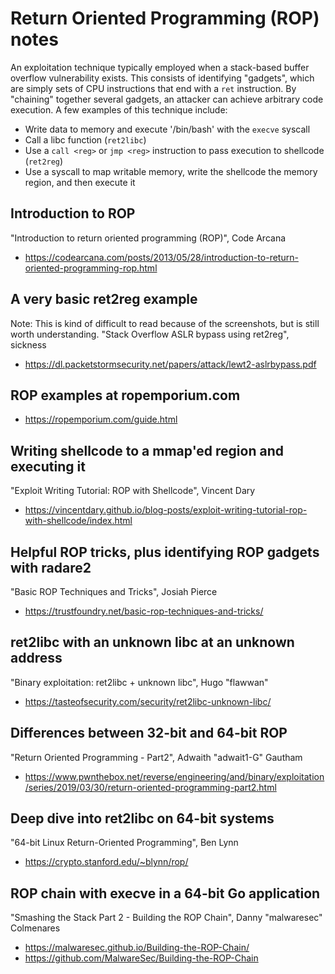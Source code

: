 # Return Oriented Programming (ROP) notes
An exploitation technique typically employed when a stack-based buffer overflow
vulnerability exists. This consists of identifying "gadgets", which are simply
sets of CPU instructions that end with a `ret` instruction. By "chaining"
together several gadgets, an attacker can achieve arbitrary code execution.
A few examples of this technique include:

- Write data to memory and execute '/bin/bash' with the `execve` syscall
- Call a libc function (`ret2libc`)
- Use a `call <reg>` or `jmp <reg>` instruction to pass execution to shellcode
(`ret2reg`)
- Use a syscall to map writable memory, write the shellcode the memory
region, and then execute it

## Introduction to ROP
"Introduction to return oriented programming (ROP)", Code Arcana
- https://codearcana.com/posts/2013/05/28/introduction-to-return-oriented-programming-rop.html

## A very basic ret2reg example
Note: This is kind of difficult to read because of the screenshots, but is still
worth understanding.
"Stack Overflow ASLR bypass using ret2reg", sickness
- https://dl.packetstormsecurity.net/papers/attack/lewt2-aslrbypass.pdf

## ROP examples at ropemporium.com
- https://ropemporium.com/guide.html

## Writing shellcode to a mmap'ed region and executing it
"Exploit Writing Tutorial: ROP with Shellcode", Vincent Dary
- https://vincentdary.github.io/blog-posts/exploit-writing-tutorial-rop-with-shellcode/index.html

## Helpful ROP tricks, plus identifying ROP gadgets with radare2
"Basic ROP Techniques and Tricks", Josiah Pierce
- https://trustfoundry.net/basic-rop-techniques-and-tricks/

## ret2libc with an unknown libc at an unknown address
"Binary exploitation: ret2libc + unknown libc", Hugo "flawwan"
- https://tasteofsecurity.com/security/ret2libc-unknown-libc/

## Differences between 32-bit and 64-bit ROP
"Return Oriented Programming - Part2", Adwaith "adwait1-G" Gautham
- https://www.pwnthebox.net/reverse/engineering/and/binary/exploitation/series/2019/03/30/return-oriented-programming-part2.html

## Deep dive into ret2libc on 64-bit systems
"64-bit Linux Return-Oriented Programming", Ben Lynn
- https://crypto.stanford.edu/~blynn/rop/

## ROP chain with execve in a 64-bit Go application
"Smashing the Stack Part 2 - Building the ROP Chain", Danny "malwaresec"
Colmenares
- https://malwaresec.github.io/Building-the-ROP-Chain/
- https://github.com/MalwareSec/Building-the-ROP-Chain
